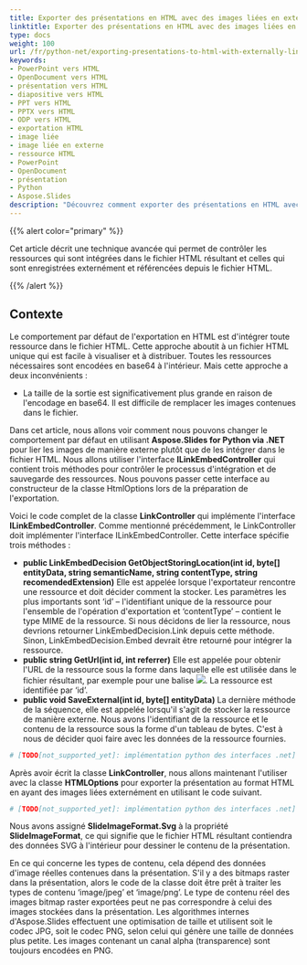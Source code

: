 ```yaml
---
title: Exporter des présentations en HTML avec des images liées en externe en Python
linktitle: Exporter des présentations en HTML avec des images liées en externe
type: docs
weight: 100
url: /fr/python-net/exporting-presentations-to-html-with-externally-linked-images/
keywords:
- PowerPoint vers HTML
- OpenDocument vers HTML
- présentation vers HTML
- diapositive vers HTML
- PPT vers HTML
- PPTX vers HTML
- ODP vers HTML
- exportation HTML
- image liée
- image liée en externe
- ressource HTML
- PowerPoint
- OpenDocument
- présentation
- Python
- Aspose.Slides
description: "Découvrez comment exporter des présentations en HTML avec des images liées en externe dans Aspose.Slides for Python via .NET, couvrant les formats PowerPoint et OpenDocument."
---
```


{{% alert color="primary" %}} 

Cet article décrit une technique avancée qui permet de contrôler les ressources qui sont intégrées dans le fichier HTML résultant et celles qui sont enregistrées externément et référencées depuis le fichier HTML.

{{% /alert %}} 
## **Contexte**
Le comportement par défaut de l'exportation en HTML est d'intégrer toute ressource dans le fichier HTML. Cette approche aboutit à un fichier HTML unique qui est facile à visualiser et à distribuer. Toutes les ressources nécessaires sont encodées en base64 à l'intérieur. Mais cette approche a deux inconvénients :

- La taille de la sortie est significativement plus grande en raison de l'encodage en base64. Il est difficile de remplacer les images contenues dans le fichier.

Dans cet article, nous allons voir comment nous pouvons changer le comportement par défaut en utilisant **Aspose.Slides for Python via .NET** pour lier les images de manière externe plutôt que de les intégrer dans le fichier HTML. Nous allons utiliser l'interface **ILinkEmbedController** qui contient trois méthodes pour contrôler le processus d'intégration et de sauvegarde des ressources. Nous pouvons passer cette interface au constructeur de la classe HtmlOptions lors de la préparation de l'exportation.

Voici le code complet de la classe **LinkController** qui implémente l'interface **ILinkEmbedController**. Comme mentionné précédemment, le LinkController doit implémenter l'interface ILinkEmbedController. Cette interface spécifie trois méthodes :

- **public LinkEmbedDecision GetObjectStoringLocation(int id, byte[] entityData, string semanticName, string contentType, string recomendedExtension)** Elle est appelée lorsque l'exportateur rencontre une ressource et doit décider comment la stocker. Les paramètres les plus importants sont ‘id’ – l'identifiant unique de la ressource pour l'ensemble de l'opération d'exportation et ‘contentType’ – contient le type MIME de la ressource. Si nous décidons de lier la ressource, nous devrions retourner LinkEmbedDecision.Link depuis cette méthode. Sinon, LinkEmbedDecision.Embed devrait être retourné pour intégrer la ressource.
- **public string GetUrl(int id, int referrer)** 
  Elle est appelée pour obtenir l'URL de la ressource sous la forme dans laquelle elle est utilisée dans le fichier résultant, par exemple pour une balise <img src=”%method_result_here%”>. La ressource est identifiée par ‘id’.
- **public void SaveExternal(int id, byte[] entityData)** 
  La dernière méthode de la séquence, elle est appelée lorsqu'il s'agit de stocker la ressource de manière externe. Nous avons l'identifiant de la ressource et le contenu de la ressource sous la forme d'un tableau de bytes. C'est à nous de décider quoi faire avec les données de la ressource fournies.

```py
# [TODO[not_supported_yet]: implémentation python des interfaces .net]
```

Après avoir écrit la classe **LinkController**, nous allons maintenant l'utiliser avec la classe **HTMLOptions** pour exporter la présentation au format HTML en ayant des images liées externément en utilisant le code suivant.

```py
# [TODO[not_supported_yet]: implémentation python des interfaces .net]
```

Nous avons assigné **SlideImageFormat.Svg** à la propriété **SlideImageFormat**, ce qui signifie que le fichier HTML résultant contiendra des données SVG à l'intérieur pour dessiner le contenu de la présentation.

En ce qui concerne les types de contenu, cela dépend des données d'image réelles contenues dans la présentation. S'il y a des bitmaps raster dans la présentation, alors le code de la classe doit être prêt à traiter les types de contenu ‘image/jpeg’ et ‘image/png’. Le type de contenu réel des images bitmap raster exportées peut ne pas correspondre à celui des images stockées dans la présentation. Les algorithmes internes d'Aspose.Slides effectuent une optimisation de taille et utilisent soit le codec JPG, soit le codec PNG, selon celui qui génère une taille de données plus petite. Les images contenant un canal alpha (transparence) sont toujours encodées en PNG.